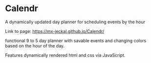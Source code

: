 # Calendr
A dynamically updated day planner for scheduling events by the hour


Link to page: https://mx-jeckal.github.io/Calendr/

functional 9 to 5 day planner with savable events and changing colors based on the hour of the day.

Features dynamically rendered html and css via JavaScript.
